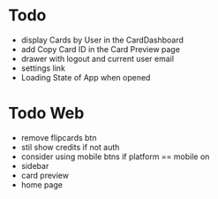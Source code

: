 # Todo

- display Cards by User in the CardDashboard
- add Copy Card ID in the Card Preview page
- drawer with logout and current user email
- settings link
- Loading State of App when opened

# Todo Web

- remove flipcards btn
- stil show credits if not auth
- consider using mobile btns if platform == mobile on
- sidebar
- card preview
- home page
